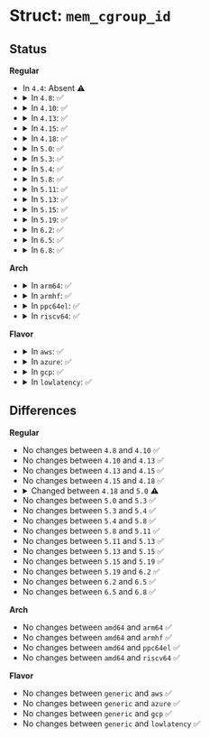 # Struct: <code>mem_cgroup_id</code>

## Status
<b>Regular</b>
<ul>
<li>
In <code>4.4</code>: Absent ⚠️
</li>
<li>
<details>
<summary>In <code>4.8</code>: ✅</summary>

```c
struct mem_cgroup_id {
    int id;
    atomic_t ref;
};
```
</details>
</li>
<li>
<details>
<summary>In <code>4.10</code>: ✅</summary>

```c
struct mem_cgroup_id {
    int id;
    atomic_t ref;
};
```
</details>
</li>
<li>
<details>
<summary>In <code>4.13</code>: ✅</summary>

```c
struct mem_cgroup_id {
    int id;
    atomic_t ref;
};
```
</details>
</li>
<li>
<details>
<summary>In <code>4.15</code>: ✅</summary>

```c
struct mem_cgroup_id {
    int id;
    atomic_t ref;
};
```
</details>
</li>
<li>
<details>
<summary>In <code>4.18</code>: ✅</summary>

```c
struct mem_cgroup_id {
    int id;
    atomic_t ref;
};
```
</details>
</li>
<li>
<details>
<summary>In <code>5.0</code>: ✅</summary>

```c
struct mem_cgroup_id {
    int id;
    refcount_t ref;
};
```
</details>
</li>
<li>
<details>
<summary>In <code>5.3</code>: ✅</summary>

```c
struct mem_cgroup_id {
    int id;
    refcount_t ref;
};
```
</details>
</li>
<li>
<details>
<summary>In <code>5.4</code>: ✅</summary>

```c
struct mem_cgroup_id {
    int id;
    refcount_t ref;
};
```
</details>
</li>
<li>
<details>
<summary>In <code>5.8</code>: ✅</summary>

```c
struct mem_cgroup_id {
    int id;
    refcount_t ref;
};
```
</details>
</li>
<li>
<details>
<summary>In <code>5.11</code>: ✅</summary>

```c
struct mem_cgroup_id {
    int id;
    refcount_t ref;
};
```
</details>
</li>
<li>
<details>
<summary>In <code>5.13</code>: ✅</summary>

```c
struct mem_cgroup_id {
    int id;
    refcount_t ref;
};
```
</details>
</li>
<li>
<details>
<summary>In <code>5.15</code>: ✅</summary>

```c
struct mem_cgroup_id {
    int id;
    refcount_t ref;
};
```
</details>
</li>
<li>
<details>
<summary>In <code>5.19</code>: ✅</summary>

```c
struct mem_cgroup_id {
    int id;
    refcount_t ref;
};
```
</details>
</li>
<li>
<details>
<summary>In <code>6.2</code>: ✅</summary>

```c
struct mem_cgroup_id {
    int id;
    refcount_t ref;
};
```
</details>
</li>
<li>
<details>
<summary>In <code>6.5</code>: ✅</summary>

```c
struct mem_cgroup_id {
    int id;
    refcount_t ref;
};
```
</details>
</li>
<li>
<details>
<summary>In <code>6.8</code>: ✅</summary>

```c
struct mem_cgroup_id {
    int id;
    refcount_t ref;
};
```
</details>
</li>
</ul>
<b>Arch</b>
<ul>
<li>
<details>
<summary>In <code>arm64</code>: ✅</summary>

```c
struct mem_cgroup_id {
    int id;
    refcount_t ref;
};
```
</details>
</li>
<li>
<details>
<summary>In <code>armhf</code>: ✅</summary>

```c
struct mem_cgroup_id {
    int id;
    refcount_t ref;
};
```
</details>
</li>
<li>
<details>
<summary>In <code>ppc64el</code>: ✅</summary>

```c
struct mem_cgroup_id {
    int id;
    refcount_t ref;
};
```
</details>
</li>
<li>
<details>
<summary>In <code>riscv64</code>: ✅</summary>

```c
struct mem_cgroup_id {
    int id;
    refcount_t ref;
};
```
</details>
</li>
</ul>
<b>Flavor</b>
<ul>
<li>
<details>
<summary>In <code>aws</code>: ✅</summary>

```c
struct mem_cgroup_id {
    int id;
    refcount_t ref;
};
```
</details>
</li>
<li>
<details>
<summary>In <code>azure</code>: ✅</summary>

```c
struct mem_cgroup_id {
    int id;
    refcount_t ref;
};
```
</details>
</li>
<li>
<details>
<summary>In <code>gcp</code>: ✅</summary>

```c
struct mem_cgroup_id {
    int id;
    refcount_t ref;
};
```
</details>
</li>
<li>
<details>
<summary>In <code>lowlatency</code>: ✅</summary>

```c
struct mem_cgroup_id {
    int id;
    refcount_t ref;
};
```
</details>
</li>
</ul>

## Differences
<b>Regular</b>
<ul>
<li>
No changes between <code>4.8</code> and <code>4.10</code> ✅
</li>
<li>
No changes between <code>4.10</code> and <code>4.13</code> ✅
</li>
<li>
No changes between <code>4.13</code> and <code>4.15</code> ✅
</li>
<li>
No changes between <code>4.15</code> and <code>4.18</code> ✅
</li>
<li>
<details>
<summary>Changed between <code>4.18</code> and <code>5.0</code> ⚠️</summary>
<ul>
<li>
<b>Field type changed. </b>
<code>atomic_t ref</code> ➡️ <code>refcount_t ref</code>
</li>
</ul>
</details>
</li>
<li>
No changes between <code>5.0</code> and <code>5.3</code> ✅
</li>
<li>
No changes between <code>5.3</code> and <code>5.4</code> ✅
</li>
<li>
No changes between <code>5.4</code> and <code>5.8</code> ✅
</li>
<li>
No changes between <code>5.8</code> and <code>5.11</code> ✅
</li>
<li>
No changes between <code>5.11</code> and <code>5.13</code> ✅
</li>
<li>
No changes between <code>5.13</code> and <code>5.15</code> ✅
</li>
<li>
No changes between <code>5.15</code> and <code>5.19</code> ✅
</li>
<li>
No changes between <code>5.19</code> and <code>6.2</code> ✅
</li>
<li>
No changes between <code>6.2</code> and <code>6.5</code> ✅
</li>
<li>
No changes between <code>6.5</code> and <code>6.8</code> ✅
</li>
</ul>
<b>Arch</b>
<ul>
<li>
No changes between <code>amd64</code> and <code>arm64</code> ✅
</li>
<li>
No changes between <code>amd64</code> and <code>armhf</code> ✅
</li>
<li>
No changes between <code>amd64</code> and <code>ppc64el</code> ✅
</li>
<li>
No changes between <code>amd64</code> and <code>riscv64</code> ✅
</li>
</ul>
<b>Flavor</b>
<ul>
<li>
No changes between <code>generic</code> and <code>aws</code> ✅
</li>
<li>
No changes between <code>generic</code> and <code>azure</code> ✅
</li>
<li>
No changes between <code>generic</code> and <code>gcp</code> ✅
</li>
<li>
No changes between <code>generic</code> and <code>lowlatency</code> ✅
</li>
</ul>

